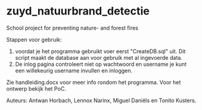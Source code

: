 # zuyd_natuurbrand_detectie
School project for preventing nature- and forest fires

Stappen voor gebruik:
1) voordat je het programma gebruikt voer eerst "CreateDB.sql" uit. Dit script maakt de database aan voor gebruik met al ingevoerde data.
2) De inlog pagina controleert niet op wachtwoord en username je kunt een willekeurig username invullen en inloggen.

Zie handleiding.docx voor meer info rondom het programma. Voor het ontwerp bekijk het PoC.

Auteurs:
Antwan Horbach, Lennox Narinx, Miguel Daniëls en Tonito Kusters.
